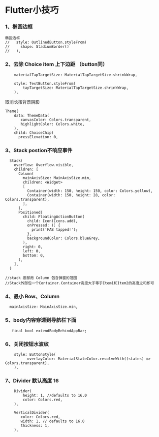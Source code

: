 # Flutter小技巧

### 1、椭圆边框
```
椭圆边框
//   style: OutlinedButton.styleFrom(
//     shape: StadiumBorder()
//   ),
```

### 2、去除 Choice item 上下边距 （button同）
```
    materialTapTargetSize: MaterialTapTargetSize.shrinkWrap,
```
```
    style: TextButton.styleFrom(
        tapTargetSize: MaterialTapTargetSize.shrinkWrap,
    ),
```
取消长按背景阴影
```
Theme(
    data: ThemeData(
       canvasColor: Colors.transparent,
       highlightColor: Colors.white,
    ),
    child: ChoiceChip(
      pressElevation: 0,
```

### 3、Stack postion不响应事件
```
  Stack(
    overflow: Overflow.visible,
    children: [
      Column(
        mainAxisSize: MainAxisSize.min,
        children: <Widget>
        [
          Container(width: 150, height: 150, color: Colors.yellow),
          Container(width: 150, height: 28, color: Colors.transparent),
        ],
      ),
      Positioned(
        child: FloatingActionButton(
          child: Icon(Icons.add),
          onPressed: () {
            print('FAB tapped!');
          },
          backgroundColor: Colors.blueGrey,
        ),
        right: 0,
        left: 0,
        bottom: 0,
      ),
    ],
  )
      
//stack 底部用 Column 包含弹窗的范围
//Stack外部包一个Container.Container高度大于等于Item1和Item2的高度之和即可
```

### 4、最小 Row、Column
```
  mainAxisSize: MainAxisSize.min,
```

### 5、body内容穿透到导航栏下面
```
   final bool extendBodyBehindAppBar;
```

### 6、关闭按钮水波纹
```
    style: ButtonStyle(
          overlayColor: MaterialStateColor.resolveWith((states) => Colors.transparent),
    ),
```

### 7、Divider 默认高度 16
```
    Divider(
        height: 1, //defaults to 16.0
        color: Colors.red,
    ),
```
```
    VerticalDivider(
       color: Colors.red,
       width: 1, // defaults to 16.0
       thickness: 1,
    ),
```
  

